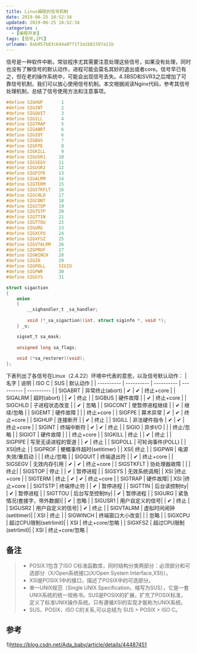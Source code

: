 ```yaml
---
title: Linux编程的信号机制
date: 2019-06-25 10:52:34
updated: 2019-06-25 10:52:34
categories : 
  - [编程开发]
tags: [信号,IPC]
urlname: 8ab057b83c644a0771f3a1b81597a11b
---
```

信号是一种软件中断。常驻程序尤其需要注意处理这些信号，如果没有处理，同时也没有了解信号的默认动作，进程可能会莫名其妙的退出或者core。信号早已有之，但在老的操作系统中，可能会出现信号丢失。4.3BSD和SVR3之后增加了可靠信号机制，我们可以放心使用信号机制。本文根据阅读Nginx代码，参考其信号处理机制，总结了信号使用方法和注意事项。

<!--more-->

``` c
#define SIGHUP		 1
#define SIGINT		 2
#define SIGQUIT		 3
#define SIGILL		 4
#define SIGTRAP		 5
#define SIGABRT		 6
#define SIGIOT		 6
#define SIGBUS		 7
#define SIGFPE		 8
#define SIGKILL		 9
#define SIGUSR1		10
#define SIGSEGV		11
#define SIGUSR2		12
#define SIGPIPE		13
#define SIGALRM		14
#define SIGTERM		15
#define SIGSTKFLT	16
#define SIGCHLD		17
#define SIGCONT		18
#define SIGSTOP		19
#define SIGTSTP		20
#define SIGTTIN		21
#define SIGTTOU		22
#define SIGURG		23
#define SIGXCPU		24
#define SIGXFSZ		25
#define SIGVTALRM	26
#define SIGPROF		27
#define SIGWINCH	28
#define SIGIO		29
#define SIGPOLL		SIGIO
#define SIGPWR		30
#define SIGSYS		31

struct sigaction 
{
    union 
    {
        __sighandler_t _sa_handler;
        
        void (*_sa_sigaction)(int, struct siginfo *, void *);
    } _u;

    sigset_t sa_mask;
    
    unsigned long sa_flags;
    
    void (*sa_restorer)(void);
};
```
下表列出了各信号在Linux（2.4.22）环境中代表的意思，以及信号默认动作：
 | 名字 | 说明 | ISO C | SUS | 默认动作 |
 | ---------- | ---------- | ---------- | ---------- | ---------- |
 | SIGABRT | 异常终止(abort)	 | &#x2714; | &#x2714; | 终止+core |
 | SIGALRM | 超时(abort) | | &#x2714; | 终止 |
 | SIGBUS |	硬件故障 | | &#x2714; | 终止+core |
 | SIGCHLD | 子进程状态改变	| | &#x2714; | 忽略 |
 | SIGCONT | 使暂停进程继续	| | &#x2714; | 继续/忽略 |
 | SIGEMT | 硬件故障 | | | 终止+core |
 | SIGFPE |	算术异常 | &#x2714; | &#x2714; | 终止+core |
 | SIGHUP | 连接断开 | | &#x2714; | 终止 |
 | SIGILL | 非法硬件指令 | &#x2714; | &#x2714; | 终止+core |
 | SIGINT | 终端中断符 | &#x2714; | &#x2714; | 终止 |
 | SIGIO | 异步I/O | | | 终止/忽略 |
 | SIGIOT | 硬件故障 | | | 终止+core |
 | SIGKILL | 终止 | | &#x2714; | 终止 |
 | SIGPIPE | 写至无读进程的管道	| | &#x2714; | 终止 |
 | SIGPOLL | 可轮询事件(POLL) | | XSI|终止 |
 | SIGPROF | 梗概事件超时(setitimer) |	| XSI| 终止 |
 | SIGPWR | 电源失效/重启动	| | | 		终止/忽略 |
 | SIGQUIT | 终端退出符	 	| | &#x2714; | 终止+core |
 | SIGSEGV	| 无效内存引用 | &#x2714; | &#x2714; | 终止+core |
 | SIGSTKFLT |	协处理器故障	| | |		终止|
 | SIGSTOP |	停止 | | &#x2714; | 暂停进程 |
 | SIGSYS	| 无效系统调用| |		XSI	|终止+core |
 | SIGTERM	| 终止	| &#x2714; | &#x2714; | 终止+core |
 | SIGTRAP	| 硬件故障|		| XSI	|终止+core |
 | SIGTSTP	| 终端停止符 | | &#x2714; |		暂停进程 |
 | SIGTTIN	| 后台读控制tty| | &#x2714; |		暂停进程 |
 | SIGTTOU	| 后台写至控制tty| | &#x2714; |		暂停进程 |
 | SIGURG	| 紧急情况(套接字，带外数据)| | &#x2714; |		忽略 |
 | SIGUSR1	| 用户自定义的信号| | &#x2714; |		终止 |
 | SIGUSR2	| 用户自定义的信号| | &#x2714; |		终止 |
 | SIGVTALRM |	虚拟时间闹钟(setitimer)| | 		XSI	| 终止 |
 | SIGWINCH	| 终端窗口大小改变| | |			忽略 |
 | SIGXCPU	| 超过CPU限制(setrlimit)|	 |	XSI	| 终止+core/忽略 |
 | SIGXFSZ	| 超过CPU限制(setrlimit)|		| XSI |	终止+core/忽略 |


## 备注
> * POSIX.1包含了ISO C标准函数库，同时结构分类两部分：必须部分和可选部分（X/Open系统接口(X/Open System Interface,XSI)）。
> * XSI是POSIX.1中的接口，描述了POSIX中的可选部分。
> * 单一UNIX规范（Single UNIX Specification，缩写为SUS），它是一套UNIX系统的统一规格书。SUS是POSIX的扩展，扩充了POSIX标准，定义了标准UNIX操作系统。只有遵循XSI的实现才能称为UNIX系统。
> * SUS、POSIX、ISO C的关系,可以总结为 SUS > POSIX > ISO C。

## 参考
1)https://blog.csdn.net/Ada_baby/article/details/44487451